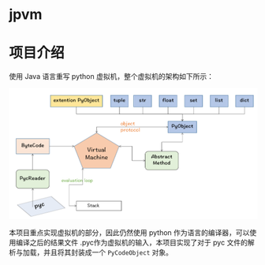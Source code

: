 # jpvm

# 项目介绍

使用 Java 语言重写 python 虚拟机，整个虚拟机的架构如下所示：

![](./docs/arch.png)

本项目重点实现虚拟机的部分，因此仍然使用 python 作为语言的编译器，可以使用编译之后的结果文件 .pyc作为虚拟机的输入，本项目实现了对于 pyc 文件的解析与加载，并且将其封装成一个 `PyCodeObject` 对象。

